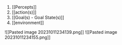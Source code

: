 1. [[Percepts]]
2. [[action(s)]]
3. [[Goal(s) - Goal State(s)]]
4. [[environment]]

![[Pasted image 20231011234139.png]]
![[Pasted image 20231011234155.png]]
